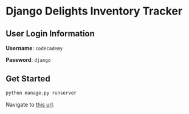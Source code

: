 # Django Delights Inventory Tracker

## User Login Information

**Username**: `codecademy`

**Password**: `django`

## Get Started

```bash
python manage.py runserver
```

Navigate to [this url](http://localhost:8000/).

